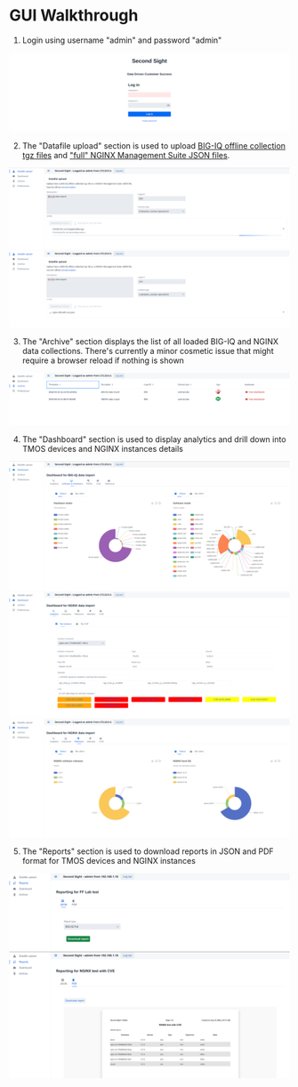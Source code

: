 # GUI Walkthrough

1. Login using username "admin" and password "admin"

<img src="/contrib/GUI/screenshots/1.login.png"/>

2. The "Datafile upload" section is used to upload [BIG-IQ offline collection tgz files](https://github.com/F5Networks/SecondSight/tree/main/contrib/bigiq-collect) and ["full" NGINX Management Suite JSON files](https://github.com/F5Networks/SecondSight/blob/main/USAGE.md).

<img src="/contrib/GUI/screenshots/2.bigiq-upload.png"/>
<img src="/contrib/GUI/screenshots/3.nginx-upload.png"/>

3. The "Archive" section displays the list of all loaded BIG-IQ and NGINX data collections. There's currently a minor cosmetic issue that might require a browser reload if nothing is shown

<img src="/contrib/GUI/screenshots/4.archive.png"/>

4. The "Dashboard" section is used to display analytics and drill down into TMOS devices and NGINX instances details

<img src="/contrib/GUI/screenshots/5.bigiq-swhw.png"/>
<img src="/contrib/GUI/screenshots/6.nginx-analytics.png"/>
<img src="/contrib/GUI/screenshots/7.nginx-releases.png"/>

5. The "Reports" section is used to download reports in JSON and PDF format for TMOS devices and NGINX instances

<img src="/contrib/GUI/screenshots/8.tmos-json-report.png"/>
<img src="/contrib/GUI/screenshots/9.nginx-pdf-report.png"/>
